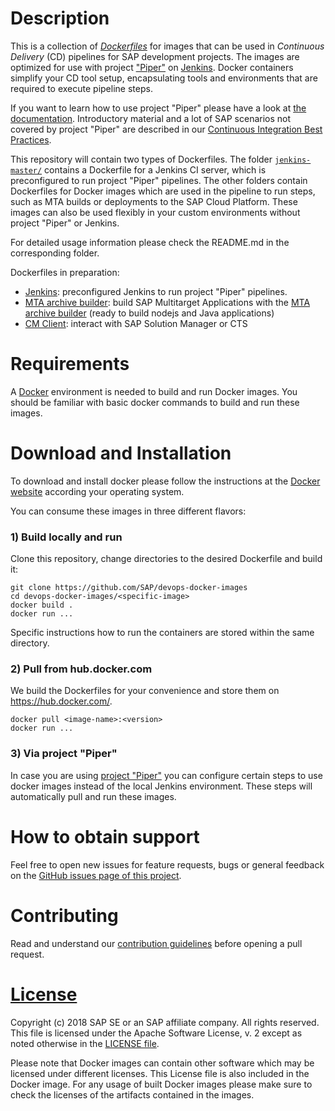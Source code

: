 # Description

This is a collection of [_Dockerfiles_](https://docs.docker.com/engine/reference/builder/) for images that can be used in _Continuous Delivery_ (CD) pipelines 
for SAP development projects. The images are optimized for use with project ["Piper"](https://github.com/SAP/jenkins-library) on [Jenkins](https://jenkins.io/). Docker containers simplify your CD tool setup, encapsulating 
tools and environments that are required to execute pipeline steps.

If you want to learn how to use project "Piper" please have a look at [the documentation](https://github.com/SAP/jenkins-library/blob/master/README.md). Introductory material and a lot of SAP scenarios not covered by project "Piper" are described in our [Continuous Integration Best Practices](https://developers.sap.com/tutorials/ci-best-practices-intro.html).

This repository will contain two types of Dockerfiles. The folder [`jenkins-master/`](jenkins/) contains a Dockerfile for a Jenkins CI server, which is preconfigured to run project "Piper" pipelines. The other folders contain Dockerfiles for Docker images which are used in the pipeline to run steps, such as MTA builds or deployments to the SAP Cloud Platform. These images can also be used flexibly in your custom environments without project "Piper" or Jenkins.

For detailed usage information please check the README.md in the corresponding folder.

Dockerfiles in preparation:
* [Jenkins](jenkins-master/): preconfigured Jenkins to run project "Piper" pipelines.
* [MTA archive builder](mta-archive-builder/): build SAP Multitarget Applications with the [MTA archive builder](https://help.sap.com/viewer/58746c584026430a890170ac4d87d03b/Cloud/en-US/ba7dd5a47b7a4858a652d15f9673c28d.html) (ready to build nodejs and Java applications)
* [CM Client](cm-client/): interact with SAP Solution Manager or CTS

# Requirements

A [Docker](https://www.docker.com/) environment is needed to build and run Docker images. You should be familiar with basic docker commands to build and run these images.

# Download and Installation

To download and install docker please follow the instructions at the [Docker website](https://www.docker.com/get-started) according your operating system.

You can consume these images in three different flavors:

### 1) Build locally and run

Clone this repository, change directories to the desired Dockerfile and build it:
````
git clone https://github.com/SAP/devops-docker-images
cd devops-docker-images/<specific-image>
docker build .
docker run ...
````
Specific instructions how to run the containers are stored within the same directory.

### 2) Pull from hub.docker.com
We build the Dockerfiles for your convenience and store them on https://hub.docker.com/.
````
docker pull <image-name>:<version>
docker run ...
````

### 3) Via project "Piper"
In case you are using [project "Piper"](https://sap.github.io/jenkins-library/) you can configure certain steps to use docker images instead of the local Jenkins environment. These steps will automatically pull and run these images.

# How to obtain support

Feel free to open new issues for feature requests, bugs or general feedback on
the [GitHub issues page of this project][devops-images-issues].

# Contributing

Read and understand our [contribution guidelines][contribution]
before opening a pull request.

# [License][license]

Copyright (c) 2018 SAP SE or an SAP affiliate company. All rights reserved.
This file is licensed under the Apache Software License, v. 2 except as noted
otherwise in the [LICENSE file][license].

Please note that Docker images can contain other software which may be licensed under different licenses. This License file is also included in the Docker image. For any usage of built Docker images please make sure to check the licenses of the artifacts contained in the images.

[devops-images-issues]: https://github.com/SAP/devops-docker-images/issues
[license]: ./LICENSE
[contribution]: ./CONTRIBUTING.md
